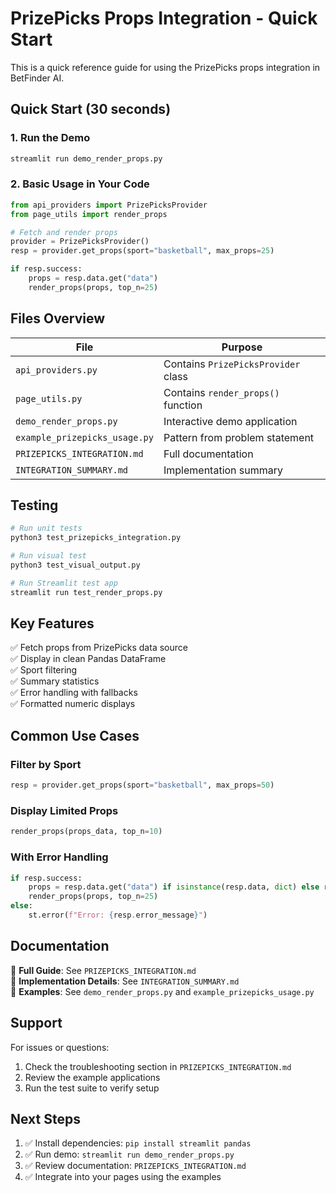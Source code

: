 # PrizePicks Props Integration - Quick Start

This is a quick reference guide for using the PrizePicks props integration in BetFinder AI.

## Quick Start (30 seconds)

### 1. Run the Demo
```bash
streamlit run demo_render_props.py
```

### 2. Basic Usage in Your Code
```python
from api_providers import PrizePicksProvider
from page_utils import render_props

# Fetch and render props
provider = PrizePicksProvider()
resp = provider.get_props(sport="basketball", max_props=25)

if resp.success:
    props = resp.data.get("data")
    render_props(props, top_n=25)
```

## Files Overview

| File | Purpose |
|------|---------|
| `api_providers.py` | Contains `PrizePicksProvider` class |
| `page_utils.py` | Contains `render_props()` function |
| `demo_render_props.py` | Interactive demo application |
| `example_prizepicks_usage.py` | Pattern from problem statement |
| `PRIZEPICKS_INTEGRATION.md` | Full documentation |
| `INTEGRATION_SUMMARY.md` | Implementation summary |

## Testing

```bash
# Run unit tests
python3 test_prizepicks_integration.py

# Run visual test
python3 test_visual_output.py

# Run Streamlit test app
streamlit run test_render_props.py
```

## Key Features

✅ Fetch props from PrizePicks data source  
✅ Display in clean Pandas DataFrame  
✅ Sport filtering  
✅ Summary statistics  
✅ Error handling with fallbacks  
✅ Formatted numeric displays  

## Common Use Cases

### Filter by Sport
```python
resp = provider.get_props(sport="basketball", max_props=50)
```

### Display Limited Props
```python
render_props(props_data, top_n=10)
```

### With Error Handling
```python
if resp.success:
    props = resp.data.get("data") if isinstance(resp.data, dict) else resp.data
    render_props(props, top_n=25)
else:
    st.error(f"Error: {resp.error_message}")
```

## Documentation

📖 **Full Guide**: See `PRIZEPICKS_INTEGRATION.md`  
📝 **Implementation Details**: See `INTEGRATION_SUMMARY.md`  
🎯 **Examples**: See `demo_render_props.py` and `example_prizepicks_usage.py`

## Support

For issues or questions:
1. Check the troubleshooting section in `PRIZEPICKS_INTEGRATION.md`
2. Review the example applications
3. Run the test suite to verify setup

## Next Steps

1. ✅ Install dependencies: `pip install streamlit pandas`
2. ✅ Run demo: `streamlit run demo_render_props.py`
3. ✅ Review documentation: `PRIZEPICKS_INTEGRATION.md`
4. ✅ Integrate into your pages using the examples
